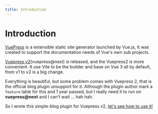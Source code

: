 ```yaml
---
title: Introduction
---
```


# Introduction
[VuePress](https://vuepress.vuejs.org/) is a extensible static site generator launched by Vue.js, It was created to support the documentation needs of Vue's own sub projects.

[Vuepress v2](https://v2.vuepress.vuejs.org/)(vuepress@next) is released, and the Vuepress2 is more convenient. It use Vite to be the builder and base on Vue 3 all by default, from v1 to v2 is a big change.

Everything is beautiful, but some problem comes with Vuepress 2, that is the official blog plugin unsupport for it. Although the plugin author mark a `feature` lable for this and 1 year passed, but I really need it to run on **vuepress@next** and I can't wait ... hah hah.

So I wrote this simple-blog plugin for Vuepress v2, [let's see how to use it!](/guide/getting-started/)